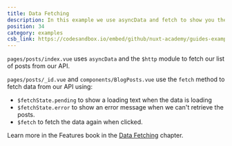 ```yaml
---
title: Data Fetching
description: In this example we use asyncData and fetch to show you the differences between both methods.
position: 34
category: examples
csb_link: https://codesandbox.io/embed/github/nuxt-academy/guides-examples/tree/master/03_features/04_data_fetching?
---
```


<example-intro></example-intro>

`pages/posts/index.vue` uses `asyncData` and the `$http` module to fetch our list of posts from our API.

`pages/posts/_id.vue` and `components/BlogPosts.vue` use the `fetch` method to fetch data from our API using:

- `$fetchState.pending` to show a loading text when the data is loading
- `$fetchState.error` to show an error message when we can't retrieve the posts.
- `$fetch` to fetch the data again when clicked.

<base-alert type="next">

Learn more in the Features book in the [Data Fetching](/guides/features/data-fetching) chapter.

</base-alert>

<code-sandbox :src="csb_link"></code-sandbox>
